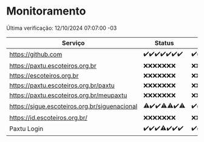 # Monitoramento

Última verificação: 12/10/2024 07:07:00 -03

|Serviço|Status|Últimas 24h|
|---|---|---|
|https://github.com|<span title="2024-10-05: OK=23">✔️</span><span title="2024-10-06: OK=23">✔️</span><span title="2024-10-07: OK=23">✔️</span><span title="2024-10-08: OK=23">✔️</span><span title="2024-10-09: OK=23">✔️</span><span title="2024-10-10: OK=23">✔️</span><span title="2024-10-11: OK=9">✔️</span>|<span title="11/10/2024 07:08:00 -03 : 200">✔️</span><span title="11/10/2024 08:06:00 -03 : 200">✔️</span><span title="11/10/2024 09:14:00 -03 : 200">✔️</span><span title="11/10/2024 10:14:00 -03 : 200">✔️</span><span title="11/10/2024 11:07:00 -03 : 200">✔️</span><span title="11/10/2024 12:07:00 -03 : 200">✔️</span><span title="11/10/2024 13:09:00 -03 : 200">✔️</span><span title="11/10/2024 14:07:00 -03 : 200">✔️</span><span title="11/10/2024 15:10:00 -03 : 200">✔️</span><span title="11/10/2024 16:06:00 -03 : 200">✔️</span><span title="11/10/2024 17:08:00 -03 : 200">✔️</span><span title="11/10/2024 18:09:00 -03 : 200">✔️</span><span title="11/10/2024 19:07:00 -03 : 200">✔️</span><span title="11/10/2024 20:07:00 -03 : 200">✔️</span><span title="11/10/2024 21:38:00 -03 : 200">✔️</span><span title="11/10/2024 23:07:00 -03 : 200">✔️</span><span title="12/10/2024 00:11:00 -03 : 200">✔️</span><span title="12/10/2024 01:09:00 -03 : 200">✔️</span><span title="12/10/2024 02:07:00 -03 : 200">✔️</span><span title="12/10/2024 03:10:00 -03 : 200">✔️</span><span title="12/10/2024 04:07:00 -03 : 200">✔️</span><span title="12/10/2024 05:09:00 -03 : 200">✔️</span><span title="12/10/2024 06:08:00 -03 : 200">✔️</span><span title="12/10/2024 07:07:00 -03 : 200">✔️</span>|
|https://paxtu.escoteiros.org.br|<span title="2024-10-05: Falhas=23">❌</span><span title="2024-10-06: Falhas=23">❌</span><span title="2024-10-07: Falhas=23">❌</span><span title="2024-10-08: Falhas=23">❌</span><span title="2024-10-09: Falhas=23">❌</span><span title="2024-10-10: Falhas=23">❌</span><span title="2024-10-11: Falhas=9">❌</span>|<span title="11/10/2024 07:08:00 -03 : 403">❌</span><span title="11/10/2024 08:06:00 -03 : 403">❌</span><span title="11/10/2024 09:14:00 -03 : 403">❌</span><span title="11/10/2024 10:14:00 -03 : 403">❌</span><span title="11/10/2024 11:07:00 -03 : 403">❌</span><span title="11/10/2024 12:07:00 -03 : 403">❌</span><span title="11/10/2024 13:09:00 -03 : 403">❌</span><span title="11/10/2024 14:07:00 -03 : 403">❌</span><span title="11/10/2024 15:10:00 -03 : 403">❌</span><span title="11/10/2024 16:06:00 -03 : 403">❌</span><span title="11/10/2024 17:08:00 -03 : 403">❌</span><span title="11/10/2024 18:09:00 -03 : 403">❌</span><span title="11/10/2024 19:07:00 -03 : 403">❌</span><span title="11/10/2024 20:07:00 -03 : 403">❌</span><span title="11/10/2024 21:38:00 -03 : 403">❌</span><span title="11/10/2024 23:07:00 -03 : 403">❌</span><span title="12/10/2024 00:11:00 -03 : 403">❌</span><span title="12/10/2024 01:09:00 -03 : 403">❌</span><span title="12/10/2024 02:07:00 -03 : 403">❌</span><span title="12/10/2024 03:10:00 -03 : 403">❌</span><span title="12/10/2024 04:07:00 -03 : 403">❌</span><span title="12/10/2024 05:09:00 -03 : 403">❌</span><span title="12/10/2024 06:08:00 -03 : 403">❌</span><span title="12/10/2024 07:07:00 -03 : 403">❌</span>|
|https://escoteiros.org.br|<span title="2024-10-05: Falhas=23">❌</span><span title="2024-10-06: Falhas=23">❌</span><span title="2024-10-07: Falhas=23">❌</span><span title="2024-10-08: Falhas=23">❌</span><span title="2024-10-09: Falhas=23">❌</span><span title="2024-10-10: Falhas=23">❌</span><span title="2024-10-11: Falhas=9">❌</span>|<span title="11/10/2024 07:08:00 -03 : 403">❌</span><span title="11/10/2024 08:06:00 -03 : 403">❌</span><span title="11/10/2024 09:14:00 -03 : 403">❌</span><span title="11/10/2024 10:14:00 -03 : 403">❌</span><span title="11/10/2024 11:07:00 -03 : 403">❌</span><span title="11/10/2024 12:07:00 -03 : 403">❌</span><span title="11/10/2024 13:09:00 -03 : 403">❌</span><span title="11/10/2024 14:07:00 -03 : 403">❌</span><span title="11/10/2024 15:10:00 -03 : 403">❌</span><span title="11/10/2024 16:06:00 -03 : 403">❌</span><span title="11/10/2024 17:08:00 -03 : 403">❌</span><span title="11/10/2024 18:09:00 -03 : 403">❌</span><span title="11/10/2024 19:07:00 -03 : 403">❌</span><span title="11/10/2024 20:07:00 -03 : 403">❌</span><span title="11/10/2024 21:38:00 -03 : 403">❌</span><span title="11/10/2024 23:07:00 -03 : 403">❌</span><span title="12/10/2024 00:11:00 -03 : 403">❌</span><span title="12/10/2024 01:10:00 -03 : 403">❌</span><span title="12/10/2024 02:07:00 -03 : 403">❌</span><span title="12/10/2024 03:10:00 -03 : 403">❌</span><span title="12/10/2024 04:07:00 -03 : 403">❌</span><span title="12/10/2024 05:09:00 -03 : 403">❌</span><span title="12/10/2024 06:08:00 -03 : 403">❌</span><span title="12/10/2024 07:07:00 -03 : 403">❌</span>|
|https://paxtu.escoteiros.org.br/paxtu|<span title="2024-10-05: Falhas=23">❌</span><span title="2024-10-06: Falhas=23">❌</span><span title="2024-10-07: Falhas=23">❌</span><span title="2024-10-08: Falhas=23">❌</span><span title="2024-10-09: Falhas=23">❌</span><span title="2024-10-10: Falhas=23">❌</span><span title="2024-10-11: Falhas=9">❌</span>|<span title="11/10/2024 07:08:00 -03 : 403">❌</span><span title="11/10/2024 08:06:00 -03 : 403">❌</span><span title="11/10/2024 09:14:00 -03 : 403">❌</span><span title="11/10/2024 10:14:00 -03 : 403">❌</span><span title="11/10/2024 11:07:00 -03 : 403">❌</span><span title="11/10/2024 12:07:00 -03 : 403">❌</span><span title="11/10/2024 13:09:00 -03 : 403">❌</span><span title="11/10/2024 14:07:00 -03 : 403">❌</span><span title="11/10/2024 15:10:00 -03 : 403">❌</span><span title="11/10/2024 16:06:00 -03 : 403">❌</span><span title="11/10/2024 17:08:00 -03 : 403">❌</span><span title="11/10/2024 18:09:00 -03 : 403">❌</span><span title="11/10/2024 19:07:00 -03 : 403">❌</span><span title="11/10/2024 20:07:00 -03 : 403">❌</span><span title="11/10/2024 21:38:00 -03 : 403">❌</span><span title="11/10/2024 23:07:00 -03 : 403">❌</span><span title="12/10/2024 00:11:00 -03 : 403">❌</span><span title="12/10/2024 01:10:00 -03 : 403">❌</span><span title="12/10/2024 02:07:00 -03 : 403">❌</span><span title="12/10/2024 03:10:00 -03 : 403">❌</span><span title="12/10/2024 04:07:00 -03 : 403">❌</span><span title="12/10/2024 05:09:00 -03 : 403">❌</span><span title="12/10/2024 06:08:00 -03 : 403">❌</span><span title="12/10/2024 07:07:00 -03 : 403">❌</span>|
|https://paxtu.escoteiros.org.br/meupaxtu|<span title="2024-10-05: Falhas=23">❌</span><span title="2024-10-06: Falhas=23">❌</span><span title="2024-10-07: Falhas=23">❌</span><span title="2024-10-08: Falhas=23">❌</span><span title="2024-10-09: Falhas=23">❌</span><span title="2024-10-10: Falhas=23">❌</span><span title="2024-10-11: Falhas=9">❌</span>|<span title="11/10/2024 07:08:00 -03 : 403">❌</span><span title="11/10/2024 08:06:00 -03 : 403">❌</span><span title="11/10/2024 09:14:00 -03 : 403">❌</span><span title="11/10/2024 10:14:00 -03 : 403">❌</span><span title="11/10/2024 11:07:00 -03 : 403">❌</span><span title="11/10/2024 12:07:00 -03 : 403">❌</span><span title="11/10/2024 13:09:00 -03 : 403">❌</span><span title="11/10/2024 14:07:00 -03 : 403">❌</span><span title="11/10/2024 15:10:00 -03 : 403">❌</span><span title="11/10/2024 16:06:00 -03 : 403">❌</span><span title="11/10/2024 17:08:00 -03 : 403">❌</span><span title="11/10/2024 18:09:00 -03 : 403">❌</span><span title="11/10/2024 19:07:00 -03 : 403">❌</span><span title="11/10/2024 20:07:00 -03 : 403">❌</span><span title="11/10/2024 21:38:00 -03 : 403">❌</span><span title="11/10/2024 23:07:00 -03 : 403">❌</span><span title="12/10/2024 00:11:00 -03 : 403">❌</span><span title="12/10/2024 01:10:00 -03 : 403">❌</span><span title="12/10/2024 02:07:00 -03 : 403">❌</span><span title="12/10/2024 03:10:00 -03 : 403">❌</span><span title="12/10/2024 04:07:00 -03 : 403">❌</span><span title="12/10/2024 05:09:00 -03 : 403">❌</span><span title="12/10/2024 06:08:00 -03 : 403">❌</span><span title="12/10/2024 07:07:00 -03 : 403">❌</span>|
|https://sigue.escoteiros.org.br/siguenacional|<span title="2024-10-05: OK=22, Falhas=1">⚠️</span><span title="2024-10-06: OK=23">✔️</span><span title="2024-10-07: OK=23">✔️</span><span title="2024-10-08: OK=22, Falhas=1">⚠️</span><span title="2024-10-09: OK=22, Falhas=1">⚠️</span><span title="2024-10-10: OK=23">✔️</span><span title="2024-10-11: OK=8, Falhas=1">⚠️</span>|<span title="11/10/2024 07:08:00 -03 : 200">✔️</span><span title="11/10/2024 08:06:00 -03 : 200">✔️</span><span title="11/10/2024 09:14:00 -03 : 200">✔️</span><span title="11/10/2024 10:14:00 -03 : 200">✔️</span><span title="11/10/2024 11:07:00 -03 : 200">✔️</span><span title="11/10/2024 12:07:00 -03 : 200">✔️</span><span title="11/10/2024 13:09:00 -03 : 200">✔️</span><span title="11/10/2024 14:07:00 -03 : 200">✔️</span><span title="11/10/2024 15:10:00 -03 : 200">✔️</span><span title="11/10/2024 16:06:00 -03 : 200">✔️</span><span title="11/10/2024 17:08:00 -03 : 200">✔️</span><span title="11/10/2024 18:09:00 -03 : 200">✔️</span><span title="11/10/2024 19:07:00 -03 : 200">✔️</span><span title="11/10/2024 20:07:00 -03 : 200">✔️</span><span title="11/10/2024 21:38:00 -03 : 200">✔️</span><span title="11/10/2024 23:07:00 -03 : 200">✔️</span><span title="12/10/2024 00:11:00 -03 : 200">✔️</span><span title="12/10/2024 01:10:00 -03 : 200">✔️</span><span title="12/10/2024 02:07:00 -03 : 200">✔️</span><span title="12/10/2024 03:10:00 -03 : 200">✔️</span><span title="12/10/2024 04:07:00 -03 : 200">✔️</span><span title="12/10/2024 05:09:00 -03 : 200">✔️</span><span title="12/10/2024 06:08:00 -03 : 200">✔️</span><span title="12/10/2024 07:07:00 -03 : 200">✔️</span>|
|https://id.escoteiros.org.br/|<span title="2024-10-05: Falhas=23">❌</span><span title="2024-10-06: Falhas=23">❌</span><span title="2024-10-07: Falhas=23">❌</span><span title="2024-10-08: Falhas=23">❌</span><span title="2024-10-09: Falhas=23">❌</span><span title="2024-10-10: Falhas=23">❌</span><span title="2024-10-11: Falhas=9">❌</span>|<span title="11/10/2024 07:08:00 -03 : 403">❌</span><span title="11/10/2024 08:06:00 -03 : 403">❌</span><span title="11/10/2024 09:14:00 -03 : 403">❌</span><span title="11/10/2024 10:14:00 -03 : 403">❌</span><span title="11/10/2024 11:07:00 -03 : 403">❌</span><span title="11/10/2024 12:07:00 -03 : 403">❌</span><span title="11/10/2024 13:09:00 -03 : 403">❌</span><span title="11/10/2024 14:07:00 -03 : 403">❌</span><span title="11/10/2024 15:10:00 -03 : 403">❌</span><span title="11/10/2024 16:06:00 -03 : 403">❌</span><span title="11/10/2024 17:08:00 -03 : 403">❌</span><span title="11/10/2024 18:09:00 -03 : 403">❌</span><span title="11/10/2024 19:07:00 -03 : 403">❌</span><span title="11/10/2024 20:07:00 -03 : 403">❌</span><span title="11/10/2024 21:38:00 -03 : 403">❌</span><span title="11/10/2024 23:07:00 -03 : 403">❌</span><span title="12/10/2024 00:11:00 -03 : 403">❌</span><span title="12/10/2024 01:10:00 -03 : 403">❌</span><span title="12/10/2024 02:07:00 -03 : 403">❌</span><span title="12/10/2024 03:10:00 -03 : 403">❌</span><span title="12/10/2024 04:07:00 -03 : 403">❌</span><span title="12/10/2024 05:09:00 -03 : 403">❌</span><span title="12/10/2024 06:08:00 -03 : 403">❌</span><span title="12/10/2024 07:07:00 -03 : 403">❌</span>|
|Paxtu Login|<span title="2024-10-05: OK=23">✔️</span><span title="2024-10-06: OK=23">✔️</span><span title="2024-10-07: OK=23">✔️</span><span title="2024-10-08: OK=22, Falhas=1">⚠️</span><span title="2024-10-09: OK=23">✔️</span><span title="2024-10-10: OK=23">✔️</span><span title="2024-10-11: OK=9">✔️</span>|<span title="11/10/2024 07:08:00 -03 : 200">✔️</span><span title="11/10/2024 08:06:00 -03 : 200">✔️</span><span title="11/10/2024 09:14:00 -03 : 200">✔️</span><span title="11/10/2024 10:14:00 -03 : 200">✔️</span><span title="11/10/2024 11:07:00 -03 : 200">✔️</span><span title="11/10/2024 12:07:00 -03 : 200">✔️</span><span title="11/10/2024 13:09:00 -03 : 200">✔️</span><span title="11/10/2024 14:07:00 -03 : 200">✔️</span><span title="11/10/2024 15:10:00 -03 : 200">✔️</span><span title="11/10/2024 16:06:00 -03 : 200">✔️</span><span title="11/10/2024 17:08:00 -03 : 200">✔️</span><span title="11/10/2024 18:09:00 -03 : 200">✔️</span><span title="11/10/2024 19:07:00 -03 : 200">✔️</span><span title="11/10/2024 20:07:00 -03 : 200">✔️</span><span title="11/10/2024 21:38:00 -03 : 200">✔️</span><span title="11/10/2024 23:07:00 -03 : 200">✔️</span><span title="12/10/2024 00:11:00 -03 : 200">✔️</span><span title="12/10/2024 01:10:00 -03 : 200">✔️</span><span title="12/10/2024 02:07:00 -03 : 200">✔️</span><span title="12/10/2024 03:10:00 -03 : 200">✔️</span><span title="12/10/2024 04:07:00 -03 : 200">✔️</span><span title="12/10/2024 05:09:00 -03 : 200">✔️</span><span title="12/10/2024 06:08:00 -03 : 200">✔️</span><span title="12/10/2024 07:07:00 -03 : 200">✔️</span>|
